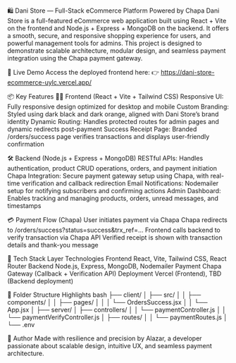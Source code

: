 🛍️ Dani Store — Full-Stack eCommerce Platform Powered by Chapa
Dani Store is a full-featured eCommerce web application built using React + Vite on the frontend and Node.js + Express + MongoDB on the backend. It offers a smooth, secure, and responsive shopping experience for users, and powerful management tools for admins. This project is designed to demonstrate scalable architecture, modular design, and seamless payment integration using the Chapa payment gateway.

🚀 Live Demo
Access the deployed frontend here: 👉 https://dani-store-ecommerce-uylc.vercel.app/

📦 Key Features
🧑‍💻 Frontend (React + Vite + Tailwind CSS)
Responsive UI: Fully responsive design optimized for desktop and mobile
Custom Branding: Styled using dark black and dark orange, aligned with Dani Store’s brand identity
Dynamic Routing: Handles protected routes for admin pages and dynamic redirects post-payment
Success Receipt Page: Branded /orders/success page verifies transactions and displays user-friendly confirmation

🛠️ Backend (Node.js + Express + MongoDB)
RESTful APIs: Handles authentication, product CRUD operations, orders, and payment initiation
Chapa Integration: Secure payment gateway setup using Chapa, with real-time verification and callback redirection
Email Notifications: Nodemailer setup for notifying subscribers and confirming actions
Admin Dashboard: Enables tracking and managing products, orders, unread messages, and timestamps

💳 Payment Flow (Chapa)
User initiates payment via Chapa
Chapa redirects to /orders/success?status=success&trx_ref=...
Frontend calls backend to verify transaction via Chapa API
Verified receipt is shown with transaction details and thank-you message

🧠 Tech Stack
Layer	Technologies
Frontend	React, Vite, Tailwind CSS, React Router
Backend	Node.js, Express, MongoDB, Nodemailer
Payment	Chapa Gateway (Callback + Verification API)
Deployment	Vercel (Frontend), TBD (Backend deployment)

📂 Folder Structure Highlights
bash
├── client/
│   ├── src/
│   │   ├── components/
│   │   ├── pages/
│   │   │   └── OrdersSuccess.jsx
│   │   └── App.jsx
│
├── server/
│   ├── controllers/
│   │   └── paymentController.js
│   │   └── paymentVerifyController.js
│   ├── routes/
│   │   └── paymentRoutes.js
│   └── .env

🙌 Author
Made with resilience and precision by Alazar, a developer passionate about scalable design, intuitive UX, and seamless payment architecture.
